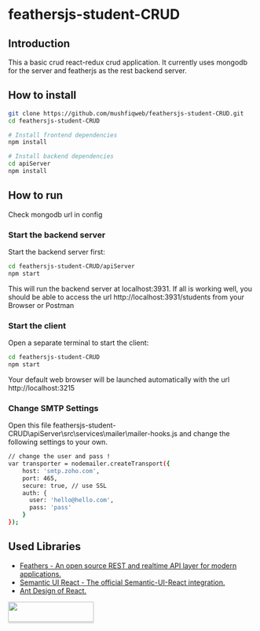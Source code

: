 # feathersjs-student-CRUD


## Introduction
This a basic crud react-redux crud application. It currently uses mongodb for the server and featherjs as the rest backend server.

##  How to install

```bash
git clone https://github.com/mushfiqweb/feathersjs-student-CRUD.git
cd feathersjs-student-CRUD

# Install frontend dependencies
npm install

# Install backend dependencies
cd apiServer
npm install
```


## How to run
Check mongodb url in config

### Start the backend server
Start the backend server first:

```bash
cd feathersjs-student-CRUD/apiServer
npm start
```
This will run the backend server at localhost:3931. If all is working well, you should be able to access the url http://localhost:3931/students from your Browser or Postman

### Start the client
Open a separate terminal to start the client:

```bash
cd feathersjs-student-CRUD
npm start
```

Your default web browser will be launched automatically with the url http://localhost:3215

### Change SMTP Settings
Open this file feathersjs-student-CRUD\apiServer\src\services\mailer\mailer-hooks.js and change the following settings to your own.

```bash
// change the user and pass !
var transporter = nodemailer.createTransport({
    host: 'smtp.zoho.com',
    port: 465,
    secure: true, // use SSL
    auth: {
      user: 'hello@hello.com',
      pass: 'pass'
    }
});
```

## Used Libraries
* [Feathers - An open source REST and realtime API layer for modern applications.](https://feathersjs.com/)
* [Semantic UI React - The official Semantic-UI-React integration.](https://react.semantic-ui.com/introduction)
* [Ant Design of React.](https://ant.design/docs/react/introduce)


<a href="https://www.buymeacoffee.com/6RvYw3S"><img src="https://www.buymeacoffee.com/assets/img/custom_images/orange_img.png" style="height: 41px !important;width: 174px !important;box-shadow: 0px 3px 2px 0px rgba(190, 190, 190, 0.5) !important;-webkit-box-shadow: 0px 3px 2px 0px rgba(190, 190, 190, 0.5) !important;"  target="_blank"></a>
